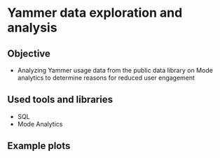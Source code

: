# Yammer data exploration and analysis



## Objective

* Analyzing Yammer usage data from the public data library on Mode analytics to determine reasons for reduced user engagement

## Used tools and libraries

* SQL 
* Mode Analytics

## Example plots

